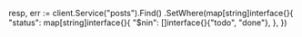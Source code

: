 resp, err := client.Service("posts").Find()
  .SetWhere(map[string]interface{}{
    "status": map[string]interface{}{
      "$nin": []interface{}{"todo", "done"},
    },
  })